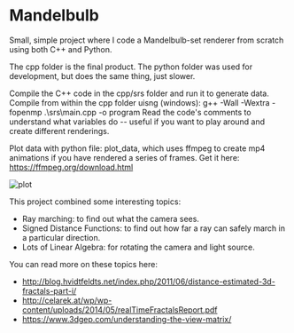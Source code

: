 # Mandelbulb

Small, simple project where I code a Mandelbulb-set renderer from scratch using both C++ and Python.

The cpp folder is the final product. The python folder was used for development, but does the same thing, just slower.

Compile the C++ code in the cpp/srs folder and run it to generate data.
Compile from within the cpp folder uisng (windows): g++ -Wall -Wextra -fopenmp .\srs\main.cpp -o program
Read the code's comments to understand what variables do -- useful if you want to play around and create different renderings.

Plot data with python file: plot_data, which uses ffmpeg to create mp4 animations if you have rendered a series of frames.
Get it here: https://ffmpeg.org/download.html

![plot](./cpp/mandelbulb.gif)

This project combined some interesting topics:
- Ray marching: to find out what the camera sees.
- Signed Distance Functions: to find out how far a ray can safely march in a particular direction.
- Lots of Linear Algebra: for rotating the camera and light source.

You can read more on these topics here:
- http://blog.hvidtfeldts.net/index.php/2011/06/distance-estimated-3d-fractals-part-i/
- http://celarek.at/wp/wp-content/uploads/2014/05/realTimeFractalsReport.pdf
- https://www.3dgep.com/understanding-the-view-matrix/
